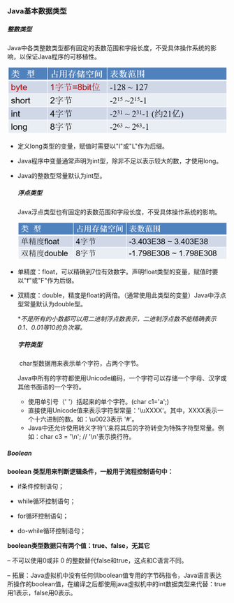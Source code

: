 ### Java基本数据类型

#####    整数类型

​		Java中各类整数类型都有固定的表数范围和字段长度，不受具体操作系统的影响，以保证Java程序的可移植性。

 ![image-20230626091629285](/pictures/整数类型.png)

- 定义long类型的变量，赋值时需要以"l"或"L"作为后缀。

- Java程序中变量通常声明为int型，除非不足以表示较大的数，才使用long。

- Java的整数型常量默认为int型。

  ##### 浮点类型

  ​		Java浮点类型也有固定的表数范围和字段长度，不受具体操作系统的影响。

  ![image-20230626091629285](/pictures/浮点类型.png)

- 单精度：float，可以精确到7位有效数字。声明float类型的变量，赋值时要以"f"或"F"作为后缀。

- 双精度：double，精度是float的两倍。（通常使用此类型的变量）Java中浮点型常量默认为double型。

  **不是所有的小数都可以用二进制浮点数表示，二进制浮点数不能精确表示0.1、0.01等10的负次幂。*

  ##### 字符类型

  ​		char型数据用来表示单个字符，占两个字节。

  Java中所有的字符都使用Unicode编码，一个字符可以存储一个字母、汉字或其他书面语的一个字符。

  - 使用单引号（' '）括起来的单个字符。(char c1='a';)
  - 直接使用Unicode值来表示字符型常量：'\uXXXX'。其中，XXXX表示一个十六进制的数。如：\u0023表示 '#'。
  - Java中还允许使用转义字符‘\’来将其后的字符转变为特殊字符型常量。例如：char c3 = '\n'; // '\n'表示换行符。

#####          Boolean

**boolean 类型用来判断逻辑条件，一般用于流程控制语句中：**

- if条件控制语句； 
- while循环控制语句； 
- for循环控制语句；

- do-while循环控制语句； 


**boolean类型数据只有两个值：true、false，无其它**

–     不可以使用0或非 0 的整数替代false和true，这点和C语言不同。

–     拓展：Java虚拟机中没有任何供boolean值专用的字节码指令，Java语言表达所操作的boolean值，在编译之后都使用java虚拟机中的int数据类型来代替：true用1表示，false用0表示。
